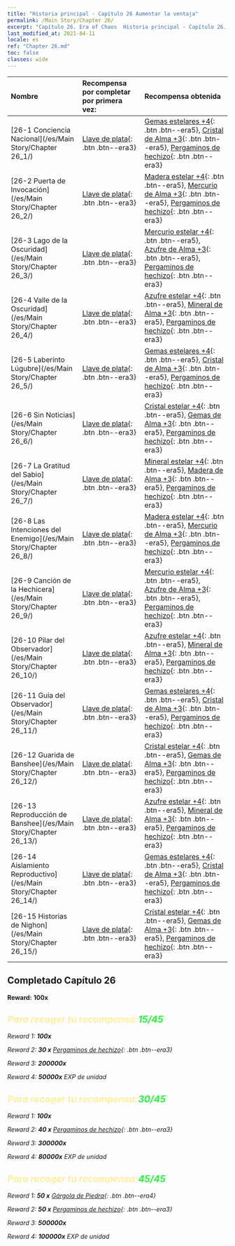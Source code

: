 ```yaml
---
title: "Historia principal - Capítulo 26 Aumentar la ventaja"
permalink: /Main Story/Chapter 26/
excerpt: "Capítulo 26. Era of Chaos  Historia principal - Capítulo 26. Aumentar la ventaja"
last_modified_at: 2021-04-11
locale: es
ref: "Chapter 26.md"
toc: false
classes: wide
---
```


  | Nombre |  Recompensa por completar por primera vez: | Recompensa obtenida |
  |:------------|:------------|:------------| 
  | [26-1 Conciencia Nacional](/es/Main Story/Chapter 26_1/) | [Llave de plata](/es/Items/con_693/){: .btn .btn--era3} | [Gemas estelares +4](/es/Items/mat_93/){: .btn .btn--era5}, [Cristal de Alma +3](/es/Items/mat_87/){: .btn .btn--era5}, [Pergaminos de hechizo](/es/Items/con_694/){: .btn .btn--era3} |
  | [26-2 Puerta de Invocación](/es/Main Story/Chapter 26_2/) | [Llave de plata](/es/Items/con_693/){: .btn .btn--era3} | [Madera estelar +4](/es/Items/mat_90/){: .btn .btn--era5}, [Mercurio de Alma +3](/es/Items/mat_84/){: .btn .btn--era5}, [Pergaminos de hechizo](/es/Items/con_694/){: .btn .btn--era3} |
  | [26-3 Lago de la Oscuridad](/es/Main Story/Chapter 26_3/) | [Llave de plata](/es/Items/con_693/){: .btn .btn--era3} | [Mercurio estelar +4](/es/Items/mat_91/){: .btn .btn--era5}, [Azufre de Alma +3](/es/Items/mat_85/){: .btn .btn--era5}, [Pergaminos de hechizo](/es/Items/con_694/){: .btn .btn--era3} |
  | [26-4 Valle de la Oscuridad](/es/Main Story/Chapter 26_4/) | [Llave de plata](/es/Items/con_693/){: .btn .btn--era3} | [Azufre estelar +4](/es/Items/mat_92/){: .btn .btn--era5}, [Mineral de Alma +3](/es/Items/mat_82/){: .btn .btn--era5}, [Pergaminos de hechizo](/es/Items/con_694/){: .btn .btn--era3} |
  | [26-5 Laberinto Lúgubre](/es/Main Story/Chapter 26_5/) | [Llave de plata](/es/Items/con_693/){: .btn .btn--era3} | [Gemas estelares +4](/es/Items/mat_93/){: .btn .btn--era5}, [Cristal de Alma +3](/es/Items/mat_87/){: .btn .btn--era5}, [Pergaminos de hechizo](/es/Items/con_694/){: .btn .btn--era3} |
  | [26-6 Sin Noticias](/es/Main Story/Chapter 26_6/) | [Llave de plata](/es/Items/con_693/){: .btn .btn--era3} | [Cristal estelar +4](/es/Items/mat_94/){: .btn .btn--era5}, [Gemas de Alma +3](/es/Items/mat_86/){: .btn .btn--era5}, [Pergaminos de hechizo](/es/Items/con_694/){: .btn .btn--era3} |
  | [26-7 La Gratitud del Sabio](/es/Main Story/Chapter 26_7/) | [Llave de plata](/es/Items/con_693/){: .btn .btn--era3} | [Mineral estelar +4](/es/Items/mat_89/){: .btn .btn--era5}, [Madera de Alma +3](/es/Items/mat_83/){: .btn .btn--era5}, [Pergaminos de hechizo](/es/Items/con_694/){: .btn .btn--era3} |
  | [26-8 Las Intenciones del Enemigo](/es/Main Story/Chapter 26_8/) | [Llave de plata](/es/Items/con_693/){: .btn .btn--era3} | [Madera estelar +4](/es/Items/mat_90/){: .btn .btn--era5}, [Mercurio de Alma +3](/es/Items/mat_84/){: .btn .btn--era5}, [Pergaminos de hechizo](/es/Items/con_694/){: .btn .btn--era3} |
  | [26-9 Canción de la Hechicera](/es/Main Story/Chapter 26_9/) | [Llave de plata](/es/Items/con_693/){: .btn .btn--era3} | [Mercurio estelar +4](/es/Items/mat_91/){: .btn .btn--era5}, [Azufre de Alma +3](/es/Items/mat_85/){: .btn .btn--era5}, [Pergaminos de hechizo](/es/Items/con_694/){: .btn .btn--era3} |
  | [26-10 Pilar del Observador](/es/Main Story/Chapter 26_10/) | [Llave de plata](/es/Items/con_693/){: .btn .btn--era3} | [Azufre estelar +4](/es/Items/mat_92/){: .btn .btn--era5}, [Mineral de Alma +3](/es/Items/mat_82/){: .btn .btn--era5}, [Pergaminos de hechizo](/es/Items/con_694/){: .btn .btn--era3} |
  | [26-11 Guía del Observador](/es/Main Story/Chapter 26_11/) | [Llave de plata](/es/Items/con_693/){: .btn .btn--era3} | [Gemas estelares +4](/es/Items/mat_93/){: .btn .btn--era5}, [Cristal de Alma +3](/es/Items/mat_87/){: .btn .btn--era5}, [Pergaminos de hechizo](/es/Items/con_694/){: .btn .btn--era3} |
  | [26-12 Guarida de Banshee](/es/Main Story/Chapter 26_12/) | [Llave de plata](/es/Items/con_693/){: .btn .btn--era3} | [Cristal estelar +4](/es/Items/mat_94/){: .btn .btn--era5}, [Gemas de Alma +3](/es/Items/mat_86/){: .btn .btn--era5}, [Pergaminos de hechizo](/es/Items/con_694/){: .btn .btn--era3} |
  | [26-13 Reproducción de Banshee](/es/Main Story/Chapter 26_13/) | [Llave de plata](/es/Items/con_693/){: .btn .btn--era3} | [Azufre estelar +4](/es/Items/mat_92/){: .btn .btn--era5}, [Mineral de Alma +3](/es/Items/mat_82/){: .btn .btn--era5}, [Pergaminos de hechizo](/es/Items/con_694/){: .btn .btn--era3} |
  | [26-14 Aislamiento Reproductivo](/es/Main Story/Chapter 26_14/) | [Llave de plata](/es/Items/con_693/){: .btn .btn--era3} | [Gemas estelares +4](/es/Items/mat_93/){: .btn .btn--era5}, [Cristal de Alma +3](/es/Items/mat_87/){: .btn .btn--era5}, [Pergaminos de hechizo](/es/Items/con_694/){: .btn .btn--era3} |
  | [26-15 Historias de Nighon](/es/Main Story/Chapter 26_15/) | [Llave de plata](/es/Items/con_693/){: .btn .btn--era3} | [Cristal estelar +4](/es/Items/mat_94/){: .btn .btn--era5}, [Gemas de Alma +3](/es/Items/mat_86/){: .btn .btn--era5}, [Pergaminos de hechizo](/es/Items/con_694/){: .btn .btn--era3} |


## Completado Capítulo 26

 **Reward:**  **100x** <i class="fas fa-gem"/>



## <span style="color: #ffeea0">Para recoger tu recompensa:</span><span style="color: #27f73a">15/45</span>

 Reward 1:  **100x** <i class="fas fa-gem"/>

 Reward 2: **30 x** [Pergaminos de hechizo](/es/Items/con_694/){: .btn .btn--era3}

 Reward 3:  **200000x** <i class="fas fa-coins"/>

 Reward 4:  **50000x** EXP de unidad



## <span style="color: #ffeea0">Para recoger tu recompensa:</span><span style="color: #27f73a">30/45</span>

 Reward 1:  **100x** <i class="fas fa-gem"/>

 Reward 2: **40 x** [Pergaminos de hechizo](/es/Items/con_694/){: .btn .btn--era3}

 Reward 3:  **300000x** <i class="fas fa-coins"/>

 Reward 4:  **80000x** EXP de unidad



## <span style="color: #ffeea0">Para recoger tu recompensa:</span><span style="color: #27f73a">45/45</span>

 Reward 1: **50 x** [Gárgola de Piedra](/es/Items/unt_236/){: .btn .btn--era4}

 Reward 2: **50 x** [Pergaminos de hechizo](/es/Items/con_694/){: .btn .btn--era3}

 Reward 3:  **500000x** <i class="fas fa-coins"/>

 Reward 4:  **100000x** EXP de unidad

